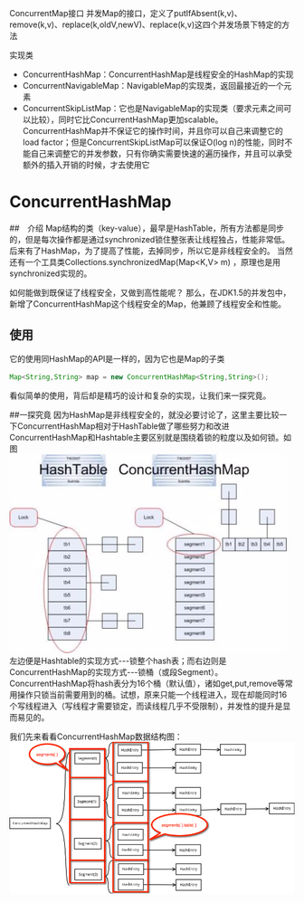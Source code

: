 ConcurrentMap接口
并发Map的接口，定义了putIfAbsent(k,v)、remove(k,v)、replace(k,oldV,newV)、replace(k,v)这四个并发场景下特定的方法

实现类
* ConcurrentHashMap：ConcurrentHashMap是线程安全的HashMap的实现
* ConcurrentNavigableMap：NavigableMap的实现类，返回最接近的一个元素
* ConcurrentSkipListMap：它也是NavigableMap的实现类（要求元素之间可以比较），同时它比ConcurrentHashMap更加scalable。ConcurrentHashMap并不保证它的操作时间，并且你可以自己来调整它的load factor；但是ConcurrentSkipListMap可以保证O(log n)的性能，同时不能自己来调整它的并发参数，只有你确实需要快速的遍历操作，并且可以承受额外的插入开销的时候，才去使用它



# ConcurrentHashMap
##　介绍
Map结构的类（key-value），最早是HashTable，所有方法都是同步的，但是每次操作都是通过synchronized锁住整张表让线程独占，性能非常低。
后来有了HashMap，为了提高了性能，去掉同步，所以它是非线程安全的。
当然还有一个工具类Collections.synchronizedMap(Map<K,V> m) ，原理也是用synchronized实现的。

如何能做到既保证了线程安全，又做到高性能呢？
那么，在JDK1.5的并发包中，新增了ConcurrentHashMap这个线程安全的Map，他兼顾了线程安全和性能。

## 使用
它的使用同HashMap的API是一样的，因为它也是Map的子类
```java
Map<String,String> map = new ConcurrentHashMap<String,String>();
```
看似简单的使用，背后却是精巧的设计和复杂的实现，让我们来一探究竟。

##一探究竟
因为HashMap是非线程安全的，就没必要讨论了，这里主要比较一下ConcurrentHashMap相对于HashTable做了哪些努力和改进
ConcurrentHashMap和Hashtable主要区别就是围绕着锁的粒度以及如何锁。如图
![](/chapter5/551.png)
左边便是Hashtable的实现方式---锁整个hash表；而右边则是ConcurrentHashMap的实现方式---锁桶（或段Segment）。 ConcurrentHashMap将hash表分为16个桶（默认值），诸如get,put,remove等常用操作只锁当前需要用到的桶。试想，原来只能一个线程进入，现在却能同时16个写线程进入（写线程才需要锁定，而读线程几乎不受限制），并发性的提升是显而易见的。

我们先来看看ConcurrentHashMap数据结构图：
![](chapter5/552.png)


